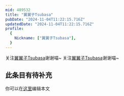 ```yaml
---
mid: 489532
title: "翼翼子Tsubasa"
pubDate: "2024-11-04T11:22:15.716Z"
updatedDate: "2024-11-04T11:22:15.716Z"
profile:
  {
    Nickname: ["翼翼子Tsubasa"],
  }
---
```


关注[翼翼子Tsubasa](https://space.bilibili.com/489532)谢谢喵~ 关注[翼翼子Tsubasa](https://space.bilibili.com/489532)谢谢喵~

## 此条目有待补充
你可以在[这里](https://github.com/Yuhanawa/VTuber.ICU/edit/master/src/content/v/翼翼子Tsubasa/index.md)编辑本文
